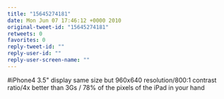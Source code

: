```yaml
---
title: "15645274181"
date: Mon Jun 07 17:46:12 +0000 2010
original-tweet-id: "15645274181"
retweets: 0
favorites: 0
reply-tweet-id: ""
reply-user-id: ""
reply-user-screen-name: ""
---
```

#iPhone4 3.5" display same size but 960x640 resolution/800:1 contrast ratio/4x better than 3Gs / 78% of the pixels of the iPad in your hand

